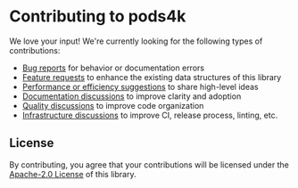 # Contributing to pods4k

We love your input! We're currently looking for the following types of contributions:

* [Bug reports][bug-report-url] for behavior or documentation errors
* [Feature requests][feature-request-url] to enhance the existing data structures of this library
* [Performance or efficiency suggestions][efficiency-suggestion-url] to share high-level ideas
* [Documentation discussions][discussions-url] to improve clarity and adoption
* [Quality discussions][discussions-url] to improve code organization
* [Infrastructure discussions][discussions-url] to improve CI, release process, linting, etc.

## License

By contributing, you agree that your contributions will be licensed under the [Apache-2.0 License][apache-license] of
this library.

[bug-report-url]: https://github.com/daniel-rusu/pods4k/issues/new?template=3_bug_report.md

[feature-request-url]: https://github.com/daniel-rusu/pods4k/issues/new?template=2_feature_request.md

[efficiency-suggestion-url]: https://github.com/daniel-rusu/pods4k/issues/new?template=1_efficiency_suggestion.md

[discussions-url]: https://github.com/daniel-rusu/pods4k/discussions

[apache-license]: http://www.apache.org/licenses/LICENSE-2.0
